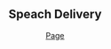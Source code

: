 <html>
<head>
	<title>Marnel | Speach Delivery</title>
</head>
<body>
<div align="center">
	<h2>Speach Delivery</h2>
	<a href="page.html">Page</a>
</div>
</body>
</html>
